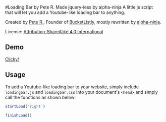 #Loading Bar by Pete R. Made jquery-less by alpha-ninja
A little js script that will let you add a Youtube-like loading bar to anything.

Created by [Pete R.](http://www.thepetedesign.com), Founder of [BucketListly](http://www.bucketlistly.com), mostly rewritten by [alpha-ninja](https://github.com/alpha-ninja).

License: [Attribution-ShareAlike 4.0 International](http://creativecommons.org/licenses/by-sa/4.0/deed.en_US)

## Demo
[Clicky!](http://alpha-ninja.github.io/loading-bar)

## Usage
To add a Youtube-like loading bar to your website, simply include `loadingbar.js` and `loadingbar.css` into your document's `<head>` and simply call the functions as shown below:
  
````javascript
startLoad('right')
````
````javascript
finishLoad()
````
